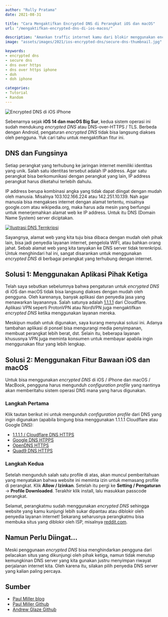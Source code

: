 ```yaml
---
author: "Rully Pratama"
date: 2021-08-31

title: "Cara Mengaktifkan Encrypted DNS di Perangkat iOS dan macOS"
url: "/mengaktifkan-encrypted-dns-di-ios-macos/"

description: "Amankan traffic internet kamu dari blokir menggunakan encrypted DNS"
image: "assets/images/2021/ios-encrypted-dns/secure-dns-thumbnail.jpg"

keywords:
- encrypted dns
- secure dns
- dns over https
- dns over https iphone
- doh
- doh iphone

categories:
- Tutorial
- Random
---
```


![Encrypted DNS di iOS iPhone](/assets/images/2021/ios-encrypted-dns/secure-dns-thumbnail.jpg)

Sebenarnya sejak **iOS 14 dan macOS Big Sur**, kedua sistem operasi ini sudah mendukung *encrypted DNS* atau DNS-over-HTTPS / TLS. Berbeda dengan Android, pengaturan *encrypted DNS* tidak bisa langsung diakses oleh pengguna. Yuk cari tahu untuk mengaktifkan fitur ini.

## DNS dan Fungsinya

Setiap perangkat yang terhubung ke jaringan internet memiliki identitas yang unik. Salah satu identitas tersebut adalah IP address. Agar satu perangkat bisa berkomunikasi dengan perangkat yang lain, IP address perangkat harus diketahui terlebih dahulu.

IP address berupa kombinasi angka yang tidak dapat diingat dengan mudah oleh manusia. Misalnya 103.102.166.224 atau 142.251.10.139. Nah agar manusia bisa mengakses internet dengan alamat tertentu, misalnya google.com atau wikipedia.org, maka harus ada mesin yang berfungsi untuk menerjemahkan alamat web ke IP address. Untuk itu DNS (Domain Name System) server diciptakan.

[![Ilustrasi DNS Ternkripsi](/assets/images/2021/ios-encrypted-dns/secure-dns-illustration-small.webp)](/assets/images/2021/ios-encrypted-dns/secure-dns-illustration.webp)

Sayangnya, alamat web yang kita tuju bisa dibaca dengan mudah oleh pihak lain, bisa jadi penyedia layanan internet, pengelola WIFI, atau bahkan orang jahat. Sebab alamat web yang kita tanyakan ke DNS server tidak terenkripsi. Untuk menghindari hal ini, sangat disarankan untuk menggunakan *encrypted DNS* di berbagai perangkat yang terhubung dengan internet.

## Solusi 1: Menggunakan Aplikasi Pihak Ketiga

Telah saya sebutkan sebelumnya bahwa pengaturan untuk *encrypted DNS* di iOS dan macOS tidak bisa langsung diakses dengan mudah oleh pengguna. Oleh karenanya, banyak aplikasi dan penyedia jasa yang menawarkan layanannya. Salah satunya adalah [1.1.1.1](https://1.1.1.1/) dari Cloudflare. Aplikasi VPN seperti ProtonVPN atau NordVPN juga mengaktifkan *encrypted DNS* ketika menggunakan layanan mereka.

Meskipun mudah untuk digunakan, saya kurang menyukai solusi ini. Adanya tambahan aplikasi di ponsel bisa mengurangi media penyimpanan, membuat perangkat lebih berat, dst. Selain itu, beberapa layanan khususnya VPN juga meminta konsumen untuk membayar apabila ingin menggunakan fitur yang lebih lengkap.

## Solusi 2: Menggunakan Fitur Bawaan iOS dan macOS

Untuk bisa menggunakan *encrypted DNS* di iOS / iPhone dan macOS /  MacBook, pengguna harus mengunduh *configuration profile* yang nantinya akan memberitahu sistem operasi DNS mana yang harus digunakan.

### Langkah Pertama

Klik tautan berikut ini untuk mengunduh *configuration profile* dari DNS yang ingin digunakan (apabila bingung bisa menggunakan 1.1.1.1 Cloudflare atau Google DNS):

* [1.1.1.1 / Cloudflare DNS HTTPS](https://github.com/Candygoblen123/encrypted-dns/raw/master/signed/cloudflare-https.mobileconfig)
* [Google DNS HTPPS](https://github.com/Candygoblen123/encrypted-dns/raw/master/signed/google-https.mobileconfig)
* [OpenDNS HTTPS](https://github.com/Candygoblen123/encrypted-dns/raw/master/signed/opendns-https.mobileconfig)
* [Quad9 DNS HTTPS](https://github.com/Candygoblen123/encrypted-dns/raw/master/signed/quad9-https.mobileconfig)

### Langkah Kedua

Setelah mengunduh salah satu profile di atas, akan muncul pemberitahuan yang menyatakan bahwa website ini meminta izin untuk memasang profile di perangkat. Klik **Allow / Izinkan**. Setelah itu pergi ke **Setting / Pengaturan** -> **Profile Downloaded**. Terakhir klik install, lalu masukkan passcode perangkat.

Selamat, perangkatmu sudah menggunakan *encrypted DNS* sehingga website yang kamu kunjungi lebih sukar dipantau atau diblokir oleh penyedia layanan internet! Sekarang seharusnya perangkatmu bisa membuka situs yang diblokir oleh ISP, misalnya [reddit.com](reddit.com).

## Namun Perlu Diingat...

Meski penggunaan *encrypted DNS* bisa menghindarkan pengguna dari pelacakan situs yang dikunjungi oleh pihak ketiga, namun tidak menutup kemungkinan DNS server yang kita gunakan justru menyimpan riwayat perjalanan internet kita. Oleh karena itu, silakan pilih penyedia DNS server yang kalian paling percaya.

## Sumber

* [Paul Miller blog](https://paulmillr.com/posts/encrypted-dns/)
* [Paul Miller Github](https://github.com/paulmillr/encrypted-dns)
* [Andrew Glaze Github](https://github.com/Candygoblen123/encrypted-dns/)